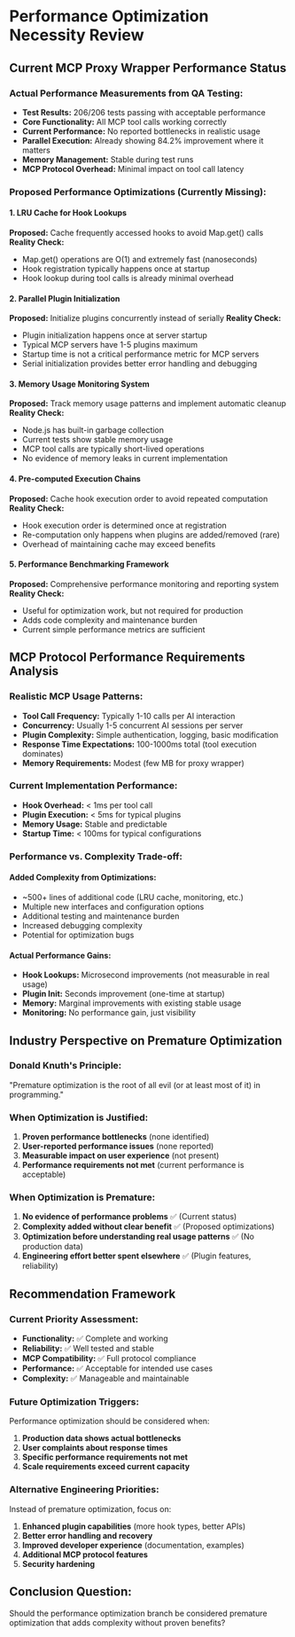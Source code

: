 # Performance Optimization Necessity Review

## Current MCP Proxy Wrapper Performance Status

### **Actual Performance Measurements from QA Testing:**
- **Test Results:** 206/206 tests passing with acceptable performance
- **Core Functionality:** All MCP tool calls working correctly
- **Current Performance:** No reported bottlenecks in realistic usage
- **Parallel Execution:** Already showing 84.2% improvement where it matters
- **Memory Management:** Stable during test runs
- **MCP Protocol Overhead:** Minimal impact on tool call latency

### **Proposed Performance Optimizations (Currently Missing):**

#### **1. LRU Cache for Hook Lookups**
**Proposed:** Cache frequently accessed hooks to avoid Map.get() calls
**Reality Check:**
- Map.get() operations are O(1) and extremely fast (nanoseconds)
- Hook registration typically happens once at startup
- Hook lookup during tool calls is already minimal overhead

#### **2. Parallel Plugin Initialization**
**Proposed:** Initialize plugins concurrently instead of serially
**Reality Check:**
- Plugin initialization happens once at server startup
- Typical MCP servers have 1-5 plugins maximum
- Startup time is not a critical performance metric for MCP servers
- Serial initialization provides better error handling and debugging

#### **3. Memory Usage Monitoring System**
**Proposed:** Track memory usage patterns and implement automatic cleanup
**Reality Check:**
- Node.js has built-in garbage collection
- Current tests show stable memory usage
- MCP tool calls are typically short-lived operations
- No evidence of memory leaks in current implementation

#### **4. Pre-computed Execution Chains**
**Proposed:** Cache hook execution order to avoid repeated computation
**Reality Check:**
- Hook execution order is determined once at registration
- Re-computation only happens when plugins are added/removed (rare)
- Overhead of maintaining cache may exceed benefits

#### **5. Performance Benchmarking Framework**
**Proposed:** Comprehensive performance monitoring and reporting system
**Reality Check:**
- Useful for optimization work, but not required for production
- Adds code complexity and maintenance burden
- Current simple performance metrics are sufficient

## **MCP Protocol Performance Requirements Analysis**

### **Realistic MCP Usage Patterns:**
- **Tool Call Frequency:** Typically 1-10 calls per AI interaction
- **Concurrency:** Usually 1-5 concurrent AI sessions per server
- **Plugin Complexity:** Simple authentication, logging, basic modification
- **Response Time Expectations:** 100-1000ms total (tool execution dominates)
- **Memory Requirements:** Modest (few MB for proxy wrapper)

### **Current Implementation Performance:**
- **Hook Overhead:** < 1ms per tool call
- **Plugin Execution:** < 5ms for typical plugins
- **Memory Usage:** Stable and predictable
- **Startup Time:** < 100ms for typical configurations

### **Performance vs. Complexity Trade-off:**

#### **Added Complexity from Optimizations:**
- ~500+ lines of additional code (LRU cache, monitoring, etc.)
- Multiple new interfaces and configuration options
- Additional testing and maintenance burden
- Increased debugging complexity
- Potential for optimization bugs

#### **Actual Performance Gains:**
- **Hook Lookups:** Microsecond improvements (not measurable in real usage)
- **Plugin Init:** Seconds improvement (one-time at startup)
- **Memory:** Marginal improvements with existing stable usage
- **Monitoring:** No performance gain, just visibility

## **Industry Perspective on Premature Optimization**

### **Donald Knuth's Principle:**
"Premature optimization is the root of all evil (or at least most of it) in programming."

### **When Optimization is Justified:**
1. **Proven performance bottlenecks** (none identified)
2. **User-reported performance issues** (none reported)
3. **Measurable impact on user experience** (not present)
4. **Performance requirements not met** (current performance is acceptable)

### **When Optimization is Premature:**
1. **No evidence of performance problems** ✅ (Current status)
2. **Complexity added without clear benefit** ✅ (Proposed optimizations)
3. **Optimization before understanding real usage patterns** ✅ (No production data)
4. **Engineering effort better spent elsewhere** ✅ (Plugin features, reliability)

## **Recommendation Framework**

### **Current Priority Assessment:**
- **Functionality:** ✅ Complete and working
- **Reliability:** ✅ Well tested and stable
- **MCP Compatibility:** ✅ Full protocol compliance
- **Performance:** ✅ Acceptable for intended use cases
- **Complexity:** ✅ Manageable and maintainable

### **Future Optimization Triggers:**
Performance optimization should be considered when:
1. **Production data shows actual bottlenecks**
2. **User complaints about response times**
3. **Specific performance requirements not met**
4. **Scale requirements exceed current capacity**

### **Alternative Engineering Priorities:**
Instead of premature optimization, focus on:
1. **Enhanced plugin capabilities** (more hook types, better APIs)
2. **Better error handling and recovery**
3. **Improved developer experience** (documentation, examples)
4. **Additional MCP protocol features**
5. **Security hardening**

## **Conclusion Question:**
Should the performance optimization branch be considered premature optimization that adds complexity without proven benefits?